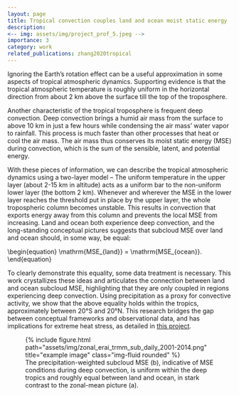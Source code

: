 ```yaml
---
layout: page
title: Tropical convection couples land and ocean moist static energy
description: 
<-- img: assets/img/project_prof_5.jpeg -->
importance: 3
category: work
related_publications: zhang2020tropical
---
```



Ignoring the Earth’s rotation effect can be a useful approximation in some aspects of tropical atmospheric dynamics. Supporting evidence is that the tropical atmospheric temperature is roughly uniform in the horizontal direction from about 2 km above the surface till the top of the troposphere.

Another characteristic of the tropical troposphere is frequent deep convection. Deep convection brings a humid air mass from the surface to above 10 km in just a few hours while condensing the air mass’ water vapor to rainfall. This process is much faster than other processes that heat or cool the air mass. The air mass thus conserves its moist static energy (MSE) during convection, which is the sum of the sensible, latent, and potential energy. 

With these pieces of information, we can describe the tropical atmospheric dynamics using a two-layer model – The uniform temperature in the upper layer (about 2-15 km in altitude) acts as a uniform bar to the non-uniform lower layer (the bottom 2 km). Whenever and wherever the MSE in the lower layer reaches the threshold put in place by the upper layer, the whole tropospheric column becomes unstable. This results in convection that exports energy away from this column and prevents the local MSE from increasing. Land and ocean both experience deep convection, and the long-standing conceptual pictures suggests that subcloud MSE over land and ocean should, in some way, be equal:

\begin{equation}
\mathrm{MSE_{land}} = \mathrm{MSE_{ocean}}.
\end{equation}

To clearly demonstrate this equality, some data treatment is necessary. This work crystallizes these ideas and articulates the connection between land and ocean subcloud MSE, highlighting that they are only coupled in regions experiencing deep convection. Using precipitation as a proxy for convective activity, we show that the above equality holds within the tropics, approximately between 20°S and 20°N. This research bridges the gap between conceptual frameworks and observational data, and has implications for extreme heat stress, as detailed in <a href="https://yzhang-aos.github.io/projects/2_project/">this project</a>.





<div class="row">
    <div class="col-sm-12 col-md-8 col-lg-10 mt-3 mt-md-0 mx-auto">
        <figure class="figure">
            {% include figure.html path="assets/img/zonal_erai_trmm_sub_daily_2001-2014.png" title="example image" class="img-fluid rounded" %}
            <figcaption class="figure-caption text-center">The precipitation-weighted subcloud MSE (b),  indicative of MSE conditions during deep convection, is uniform within the deep tropics and roughly equal between land and ocean, in stark contrast to the zonal-mean picture (a).</figcaption>
        </figure>
    </div>
</div>

